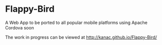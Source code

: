 # Flappy-Bird
A Web App to be ported to all popular mobile platforms using Apache Cordova soon

The work in progress can be viewed at http://kanac.github.io/Flappy-Bird/
